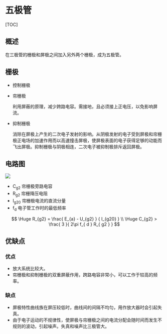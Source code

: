 

# 五极管

[TOC]

## 概述

在三极管的栅极和屏极之间加入另外两个栅极，成为五极管。

## 栅极

* 控制栅极

* 帘栅极

  利用屏蔽的原理，减少跨路电容。需接地，且必须接上正电压，以免影响屏流。

* 抑制栅极

  消除在屏极上产生的二次电子发射的影响。从阴极发射的电子受到屏极和帘栅极正电场的加速作用而以高速撞击屏极，使屏极表面的电子获得足够的动能而飞出屏极。抑制栅极与阴极相连，二次电子被抑制极排斥返回屏极。

## 电路图
![](../../../Image/a/af.png)

* C<sub>g2</sub>	帘栅极旁路电容
* R<sub>g2</sub>    帘栅降压电阻
* I<sub>g20</sub>    帘栅极电流的直流分量
* f<sub>d</sub>       电子管工作时的最低频率

$$
\Huge R_{g2} = \frac{ E_{a} - U_{g2} } { I_{g20} } \\
\Huge C_{g2} > \frac{ 3 }{ 2\pi f_{ d } R_{ g2 } }   
$$

## 优缺点

### 优点

* 放大系统比较大。
* 帘栅极和抑制栅极的双重屏蔽作用，跨路电容非常小，可以工作于较高的频率。

### 缺点

* 屏极特性曲线族在屏压较低时，曲线间的间隔不均匀，用作放大器时会引起失真。
* 由于电子运动的不规律性，使屏极与帘栅极之间的电流分配会随时间而发生不规则的波动，引起噪声。失真和噪声比三极管大。